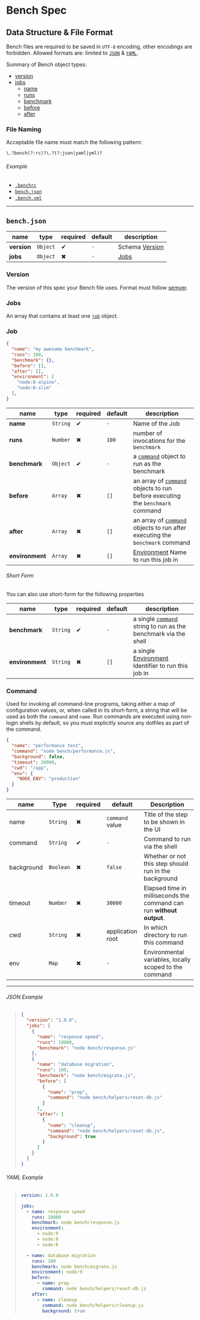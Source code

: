# Bench Spec

## Data Structure & File Format

Bench files are required to be saved in `UTF-8` encoding, other encodings are forbidden. Allowed formats are: limited to [`JSON`][json] & [`YAML`][yaml].

Summary of Bench object types:

- [version](#version)
- [jobs](#jobs)
  - [name](#jobs)
  - [runs](#jobs)
  - [benchmark](#command)
  - [before](#command)
  - [after](#command)

### File Naming

Acceptable file name must match the following pattern:

```regex
\.?bench(?:rc)?\.?(?:json|yaml|yml)?
```

###### Example

- [`.benchrc`](#json-example)
- [`bench.json`](#json-example)
- [`.bench.yml`](#yaml-example)

---

## `bench.json`

name        | type     | required | default | description               
----------- | -------- | -------- | ------- | --------------------------
**version** | `Object` | ✔        | `-`     | Schema [Version](#version)
**jobs**    | `Object` | ✖        | `-`     | [Jobs](#jobs)             

### Version

The version of this spec your Bench file uses. Format must follow [semver][].

### Jobs

An array that contains at least one [`job`](#job) object.

### Job

```json
{
  "name": "my awesome benchmark",
  "runs": 100,
  "benchmark": {},
  "before": [],
  "after": [],
  "environment": [
    "node:8-alpine",
    "node:8-slim"
  ],
}
```

name            | type     | required | default | description                                                                              
--------------- | -------- | -------- | ------- | -----------------------------------------------------------------------------------------
**name**        | `String` | ✔        | `-`     | Name of the Job                                                                          
**runs**        | `Number` | ✖        | `100`   | number of invocations for the `benchmark`                                                
**benchmark**   | `Object` | ✔        | `-`     | a [`command`](#command) object to run as the benchmark                                   
**before**      | `Array`  | ✖        | `[]`    | an array of [`command`](#command) objects to run before executing the `benchmark` command
**after**       | `Array`  | ✖        | `[]`    | an array of [`command`](#command) objects to run after executing the `benchmark` command 
**environment** | `Array`  | ✖        | `[]`    | [Environment][environments-schema] Name to run this job in                        

###### Short Form

You can also use short-form for the following properties

name            | type     | required | default | description                                                                
--------------- | -------- | -------- | ------- | ---------------------------------------------------------------------------
**benchmark**   | `String` | ✔        | `-`     | a single [`command`](#command) string to run as the benchmark via the shell
**environment** | `String` | ✖        | `[]`    | a single [Environment][environments-schema] Identifier to run this job in  

### Command

Used for invoking all command-line programs, taking either a map of configuration values, or, when called in its short-form, a string that will be used as both the `command` and `name`. Run commands are executed using non-login shells by default, so you must explicitly source any dotfiles as part of the command.

```json
{
  "name": "performance test",
  "command": "node bench/performance.js",
  "background": false,
  "timeout": 30000,
  "cwd": "/app",
  "env": {
    "NODE_ENV": "production"
  }
}
```

name       | Type      | required | default          | Description                                                         
---------- | --------- | -------- | ---------------- | --------------------------------------------------------------------
name       | `String`  | ✖        | `command` value  | Title of the step to be shown in the UI                             
command    | `String`  | ✔        | `-`              | Command to run via the shell                                        
background | `Boolean` | ✖        | `false`          | Whether or not this step should run in the background               
timeout    | `Number`  | ✖        | `30000`          | Elapsed time in milliseconds the command can run **without output**.
cwd        | `String`  | ✖        | application root | In which directory to run this command                              
env        | `Map`     | ✖        | `-`              | Environmental variables, locally scoped to the command              

---

###### JSON Example

> ```json
> {
>   "version": "1.0.0",
>   "jobs": [
>     {
>       "name": "response speed",
>       "runs": 10000,
>       "benchmark": "node bench/response.js"
>     },
>     {
>       "name": "database migration",
>       "runs": 100,
>       "benchmark": "node bench/migrate.js",
>       "before": [
>         {
>           "name": "prep",
>           "command": "node bench/helpers/reset-db.js"
>         }
>       ],
>       "after": [
>         {
>           "name": "cleanup",
>           "command": "node bench/helpers/reset-db.js",
>           "background": true
>         }
>       ]
>     }
>   ]
> }
> ```

###### YAML Example

> ```yml
> version: 1.0.0
>
> jobs:
>   - name: response speed
>     runs: 10000
>     benchmark: node bench/response.js
>     environment:
>       - node:9
>       - node:8
>       - node:6
>
>   - name: database migration
>     runs: 100
>     benchmark: node bench/migrate.js
>     environment: node:9
>     before:
>       - name: prep
>         command: node bench/helpers/reset-db.js
>     after:
>       - name: cleanup
>         command: node bench/helpers/cleanup.js
>         background: true
> ```

[environments-schema]: https://github.com/BenchCI/environments
[json]: https://www.json.org/
[semver]: https://semver.org
[yaml]: http://www.yaml.org/
